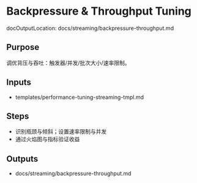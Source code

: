 # Backpressure & Throughput Tuning

docOutputLocation: docs/streaming/backpressure-throughput.md

## Purpose

调优背压与吞吐：触发器/并发/批次大小/速率限制。

## Inputs

- templates/performance-tuning-streaming-tmpl.md

## Steps

- 识别瓶颈与倾斜；设置速率限制与并发
- 通过火焰图与指标验证收益

## Outputs

- docs/streaming/backpressure-throughput.md
